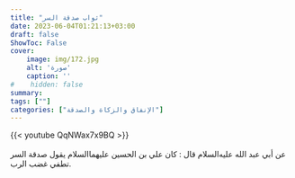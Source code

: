 ```yaml
---
title: "ثواب صدقة السر"
date: 2023-06-04T01:21:13+03:00
draft: false
ShowToc: False
cover:
    image: img/172.jpg
    alt: 'صورة'
    caption: ''
#    hidden: false
summary: 
tags: [""]
categories: ["الإنفاق والزكاة والصدقة"]
---
```

{{< youtube QqNWax7x9BQ >}}  
 <br>
عن أبي عبد الله عليه‌السلام قال :
كان علي بن الحسين عليهما‌السلام يقول صدقة السر تطفي غضب الرب.


